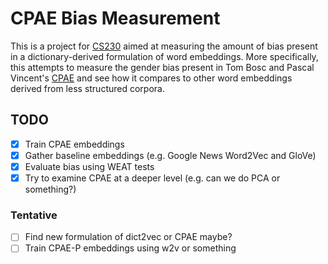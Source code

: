 # CPAE Bias Measurement

This is a project for [CS230](cs230.stanford.edu) aimed at measuring the amount of bias present in a dictionary-derived formulation of word embeddings.
More specifically, this attempts to measure the gender bias present in Tom Bosc and Pascal Vincent's [CPAE](https://www.aclweb.org/anthology/D18-1181.pdf) and see how it compares to other word embeddings derived from less structured corpora.

## TODO
- [x] Train CPAE embeddings
- [x] Gather baseline embeddings (e.g. Google News Word2Vec and GloVe)
- [x] Evaluate bias using WEAT tests
- [x] Try to examine CPAE at a deeper level (e.g. can we do PCA or something?)
### Tentative
- [ ] Find new formulation of dict2vec or CPAE maybe?
- [ ] Train CPAE-P embeddings using w2v or something
